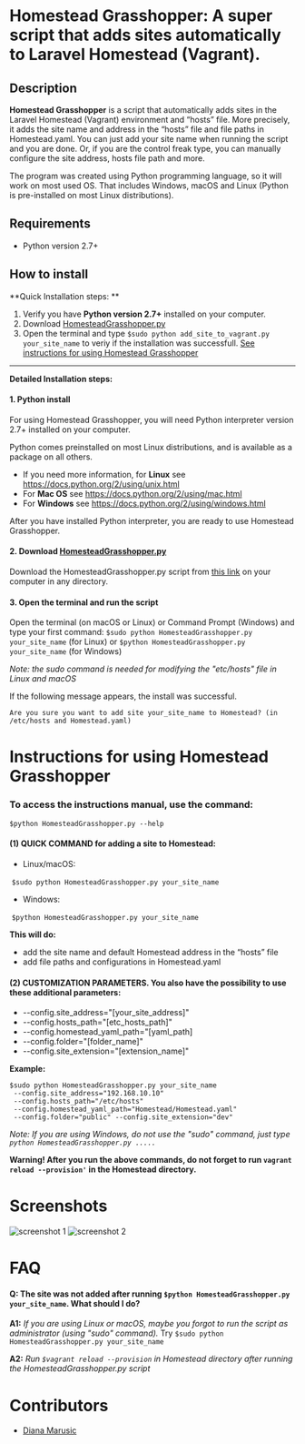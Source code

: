 # Homestead Grasshopper: A super script that adds sites automatically to Laravel Homestead (Vagrant).
## Description
**Homestead Grasshopper** is a script that automatically adds sites in the Laravel Homestead (Vagrant) environment and “hosts” file. More precisely, it adds the site name and address in the “hosts” file and file paths in Homestead.yaml.   You can just add your site name when running the script and you are done. Or, if you are the control freak type, you can manually configure the site address, hosts file path and more.  

The program was created using Python programming language, so it will work on most used OS. That includes Windows, macOS and Linux (Python is pre-installed on most Linux distributions).

## Requirements
- Python version 2.7+

## How to install  

**Quick Installation steps: **
1. Verify you have **Python version 2.7+** installed on your computer.
2. Download [HomesteadGrasshopper.py](https://github.com/updivision/Homestead-Grasshopper-adds-sites-to-Laravel-Homestead-Vagrant/HomesteadGrasshopper.py)
3. Open the terminal and type  ```$sudo python add_site_to_vagrant.py your_site_name```  to veriy if the installation was successfull.
[See instructions for using Homestead Grasshopper](#instructions-for-using-homestead-grasshopper)
---
**Detailed Installation steps:**
#### 1. Python install
For using Homestead Grasshopper, you will need Python interpreter version 2.7+ installed on your computer.

Python comes preinstalled on most Linux distributions, and is available as a package on all others. 
- If you need more information, for **Linux** see https://docs.python.org/2/using/unix.html
- For **Mac OS** see https://docs.python.org/2/using/mac.html
- For **Windows** see https://docs.python.org/2/using/windows.html

After you have installed Python interpreter, you are ready to use Homestead Grasshopper.

#### 2. Download [HomesteadGrasshopper.py](https://github.com/updivision/Homestead-Grasshopper-adds-sites-to-Laravel-Homestead-Vagrant/HomesteadGrasshopper.py)
Download the HomesteadGrasshopper.py script from [this link](https://github.com/updivision/Homestead-Grasshopper-adds-sites-to-Laravel-Homestead-Vagrant/HomesteadGrasshopper.py) on your computer in any directory. 

#### 3. Open the terminal and run the script
Open the terminal (on macOS or Linux) or Command Prompt (Windows) and type your first command:
```$sudo python HomesteadGrasshopper.py your_site_name``` (for Linux) or  ```$python HomesteadGrasshopper.py your_site_name``` (for Windows)

*Note: the *sudo* command is needed for modifying the "etc/hosts" file in Linux and macOS*

If the following message appears, the install was successful.

``Are you sure you want to add site your_site_name to Homestead? (in /etc/hosts and Homestead.yaml)``


# Instructions for using Homestead Grasshopper
### To access the instructions manual, use the command:
```$python HomesteadGrasshopper.py --help```

#### (1) QUICK COMMAND for adding a site to Homestead:

- Linux/macOS:

&nbsp;```$sudo python HomesteadGrasshopper.py your_site_name```

- Windows:

&nbsp;```$python HomesteadGrasshopper.py your_site_name```

**This will do:**
- add the site name and default Homestead address in the “hosts” file
- add file paths and configurations in Homestead.yaml


#### (2) CUSTOMIZATION PARAMETERS. You also have the possibility to use these additional parameters:

- --config.site_address="[your_site_address]"
- --config.hosts_path="[etc_hosts_path]"
- --config.homestead_yaml_path="[yaml_path]
- --config.folder="[folder_name]"
- --config.site_extension="[extension_name]"

**Example:**
   ``` 
  $sudo python HomesteadGrasshopper.py your_site_name
	--config.site_address="192.168.10.10"
	--config.hosts_path="/etc/hosts"
	--config.homestead_yaml_path="Homestead/Homestead.yaml"
	--config.folder="public" --config.site_extension="dev"
```
*Note: If you are using Windows, do not use the "sudo" command, just type ```python HomesteadGrasshopper.py ..... ```*

**Warning! After you run the above commands, do not forget to run ```vagrant reload --provision'``` in the Homestead directory.**

# Screenshots
![screenshot 1](https://github.com/updivision/Homestead-Grasshopper-adds-sites-to-Laravel-Homestead-Vagrant/blob/master/screenshots/HomesteadGrasshopper1.png?raw=true)
![screenshot 2](https://github.com/updivision/Homestead-Grasshopper-adds-sites-to-Laravel-Homestead-Vagrant/blob/master/screenshots/HomesteadGrasshopper2.png?raw=true)
# FAQ
#### Q: The site was not added after running ```$python HomesteadGrasshopper.py your_site_name```. What should I do?

 **A1:** *If you are using Linux or macOS, maybe you forgot to run the script as administrator (using "sudo" command).*
Try ```$sudo python HomesteadGrasshopper.py your_site_name```

 **A2:** *Run ```$vagrant reload --provision``` in Homestead directory after running the HomesteadGrasshopper.py script*

# Contributors
- [Diana Marusic](https://github.com/mdiannna)
